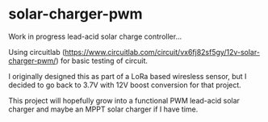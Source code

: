 # solar-charger-pwm
Work in progress lead-acid solar charge controller...

Using circuitlab (https://www.circuitlab.com/circuit/vx6fj82sf5gy/12v-solar-charger-pwm/) for basic testing of circuit.

I originally designed this as part of a LoRa based wiresless sensor, but I decided to go back to 3.7V with 12V boost conversion for that project.

This project will hopefully grow into a functional PWM lead-acid solar charger and maybe an MPPT solar charger if I have time.

